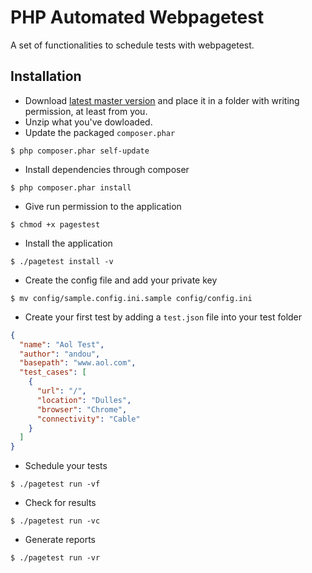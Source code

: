 # PHP Automated Webpagetest

A set of functionalities to schedule tests with webpagetest.

## Installation

- Download [latest master version](https://github.com/andou/webtest/archive/master.zip) and place it in a folder with writing permission, at least from you.
- Unzip what you've dowloaded.
- Update the packaged `composer.phar`
```shell
$ php composer.phar self-update
```
- Install dependencies through composer
```shell
$ php composer.phar install
```
- Give run permission to the application
```shell
$ chmod +x pagestest
```
- Install the application
```shell
$ ./pagetest install -v
```
- Create the config file and add your private key
```shell
$ mv config/sample.config.ini.sample config/config.ini
```
- Create your first test by adding a `test.json` file into your test folder
```json
{
  "name": "Aol Test",
  "author": "andou",
  "basepath": "www.aol.com",
  "test_cases": [
    {
      "url": "/",
      "location": "Dulles",
      "browser": "Chrome",
      "connectivity": "Cable"
    }
  ]
}
```  
- Schedule your tests
```shell
$ ./pagetest run -vf
```
- Check for results
```shell
$ ./pagetest run -vc
```
- Generate reports
```shell
$ ./pagetest run -vr
```

